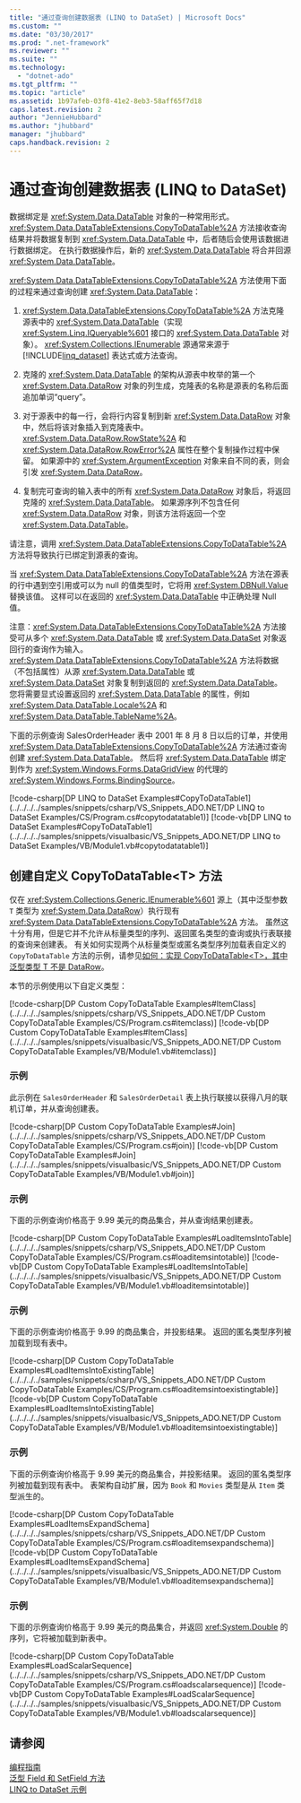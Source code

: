 ```yaml
---
title: "通过查询创建数据表 (LINQ to DataSet) | Microsoft Docs"
ms.custom: ""
ms.date: "03/30/2017"
ms.prod: ".net-framework"
ms.reviewer: ""
ms.suite: ""
ms.technology: 
  - "dotnet-ado"
ms.tgt_pltfrm: ""
ms.topic: "article"
ms.assetid: 1b97afeb-03f8-41e2-8eb3-58aff65f7d18
caps.latest.revision: 2
author: "JennieHubbard"
ms.author: "jhubbard"
manager: "jhubbard"
caps.handback.revision: 2
---
```

# 通过查询创建数据表 (LINQ to DataSet)
数据绑定是 <xref:System.Data.DataTable> 对象的一种常用形式。  <xref:System.Data.DataTableExtensions.CopyToDataTable%2A> 方法接收查询结果并将数据复制到 <xref:System.Data.DataTable> 中，后者随后会使用该数据进行数据绑定。  在执行数据操作后，新的 <xref:System.Data.DataTable> 将合并回源 <xref:System.Data.DataTable>。  
  
 <xref:System.Data.DataTableExtensions.CopyToDataTable%2A> 方法使用下面的过程来通过查询创建 <xref:System.Data.DataTable>：  
  
1.  <xref:System.Data.DataTableExtensions.CopyToDataTable%2A> 方法克隆源表中的 <xref:System.Data.DataTable>（实现 <xref:System.Linq.IQueryable%601> 接口的 <xref:System.Data.DataTable> 对象）。  <xref:System.Collections.IEnumerable> 源通常来源于 [!INCLUDE[linq_dataset](../../../../includes/linq-dataset-md.md)] 表达式或方法查询。  
  
2.  克隆的 <xref:System.Data.DataTable> 的架构从源表中枚举的第一个 <xref:System.Data.DataRow> 对象的列生成，克隆表的名称是源表的名称后面追加单词“query”。  
  
3.  对于源表中的每一行，会将行内容复制到新 <xref:System.Data.DataRow> 对象中，然后将该对象插入到克隆表中。  <xref:System.Data.DataRow.RowState%2A> 和 <xref:System.Data.DataRow.RowError%2A> 属性在整个复制操作过程中保留。  如果源中的 <xref:System.ArgumentException> 对象来自不同的表，则会引发 <xref:System.Data.DataRow>。  
  
4.  复制完可查询的输入表中的所有 <xref:System.Data.DataRow> 对象后，将返回克隆的 <xref:System.Data.DataTable>。  如果源序列不包含任何 <xref:System.Data.DataRow> 对象，则该方法将返回一个空 <xref:System.Data.DataTable>。  
  
 请注意，调用 <xref:System.Data.DataTableExtensions.CopyToDataTable%2A> 方法将导致执行已绑定到源表的查询。  
  
 当 <xref:System.Data.DataTableExtensions.CopyToDataTable%2A> 方法在源表的行中遇到空引用或可以为 null 的值类型时，它将用 <xref:System.DBNull.Value> 替换该值。  这样可以在返回的 <xref:System.Data.DataTable> 中正确处理 Null 值。  
  
 注意：<xref:System.Data.DataTableExtensions.CopyToDataTable%2A> 方法接受可从多个 <xref:System.Data.DataTable> 或 <xref:System.Data.DataSet> 对象返回行的查询作为输入。  <xref:System.Data.DataTableExtensions.CopyToDataTable%2A> 方法将数据（不包括属性）从源 <xref:System.Data.DataTable> 或 <xref:System.Data.DataSet> 对象复制到返回的 <xref:System.Data.DataTable>。  您将需要显式设置返回的 <xref:System.Data.DataTable> 的属性，例如 <xref:System.Data.DataTable.Locale%2A> 和 <xref:System.Data.DataTable.TableName%2A>。  
  
 下面的示例查询 SalesOrderHeader 表中 2001 年 8 月 8 日以后的订单，并使用 <xref:System.Data.DataTableExtensions.CopyToDataTable%2A> 方法通过查询创建 <xref:System.Data.DataTable>。  然后将 <xref:System.Data.DataTable> 绑定到作为 <xref:System.Windows.Forms.DataGridView> 的代理的 <xref:System.Windows.Forms.BindingSource>。  
  
 [!code-csharp[DP LINQ to DataSet Examples#CopyToDataTable1](../../../../samples/snippets/csharp/VS_Snippets_ADO.NET/DP LINQ to DataSet Examples/CS/Program.cs#copytodatatable1)]
 [!code-vb[DP LINQ to DataSet Examples#CopyToDataTable1](../../../../samples/snippets/visualbasic/VS_Snippets_ADO.NET/DP LINQ to DataSet Examples/VB/Module1.vb#copytodatatable1)]  
  
## 创建自定义 CopyToDataTable\<T\> 方法  
 仅在 <xref:System.Collections.Generic.IEnumerable%601> 源上（其中泛型参数 `T` 类型为 <xref:System.Data.DataRow>）执行现有 <xref:System.Data.DataTableExtensions.CopyToDataTable%2A> 方法。  虽然这十分有用，但是它并不允许从标量类型的序列、返回匿名类型的查询或执行表联接的查询来创建表。  有关如何实现两个从标量类型或匿名类型序列加载表自定义的 `CopyToDataTable` 方法的示例，请参见[如何：实现 CopyToDataTable\<T\>，其中泛型类型 T 不是 DataRow](../../../../docs/framework/data/adonet/implement-copytodatatable-where-type-not-a-datarow.md)。  
  
 本节的示例使用以下自定义类型：  
  
 [!code-csharp[DP Custom CopyToDataTable Examples#ItemClass](../../../../samples/snippets/csharp/VS_Snippets_ADO.NET/DP Custom CopyToDataTable Examples/CS/Program.cs#itemclass)]
 [!code-vb[DP Custom CopyToDataTable Examples#ItemClass](../../../../samples/snippets/visualbasic/VS_Snippets_ADO.NET/DP Custom CopyToDataTable Examples/VB/Module1.vb#itemclass)]  
  
### 示例  
 此示例在 `SalesOrderHeader` 和 `SalesOrderDetail` 表上执行联接以获得八月的联机订单，并从查询创建表。  
  
 [!code-csharp[DP Custom CopyToDataTable Examples#Join](../../../../samples/snippets/csharp/VS_Snippets_ADO.NET/DP Custom CopyToDataTable Examples/CS/Program.cs#join)]
 [!code-vb[DP Custom CopyToDataTable Examples#Join](../../../../samples/snippets/visualbasic/VS_Snippets_ADO.NET/DP Custom CopyToDataTable Examples/VB/Module1.vb#join)]  
  
### 示例  
 下面的示例查询价格高于 9.99 美元的商品集合，并从查询结果创建表。  
  
 [!code-csharp[DP Custom CopyToDataTable Examples#LoadItemsIntoTable](../../../../samples/snippets/csharp/VS_Snippets_ADO.NET/DP Custom CopyToDataTable Examples/CS/Program.cs#loaditemsintotable)]
 [!code-vb[DP Custom CopyToDataTable Examples#LoadItemsIntoTable](../../../../samples/snippets/visualbasic/VS_Snippets_ADO.NET/DP Custom CopyToDataTable Examples/VB/Module1.vb#loaditemsintotable)]  
  
### 示例  
 下面的示例查询价格高于 9.99 的商品集合，并投影结果。  返回的匿名类型序列被加载到现有表中。  
  
 [!code-csharp[DP Custom CopyToDataTable Examples#LoadItemsIntoExistingTable](../../../../samples/snippets/csharp/VS_Snippets_ADO.NET/DP Custom CopyToDataTable Examples/CS/Program.cs#loaditemsintoexistingtable)]
 [!code-vb[DP Custom CopyToDataTable Examples#LoadItemsIntoExistingTable](../../../../samples/snippets/visualbasic/VS_Snippets_ADO.NET/DP Custom CopyToDataTable Examples/VB/Module1.vb#loaditemsintoexistingtable)]  
  
### 示例  
 下面的示例查询价格高于 9.99 美元的商品集合，并投影结果。  返回的匿名类型序列被加载到现有表中。  表架构自动扩展，因为 `Book` 和 `Movies` 类型是从 `Item` 类型派生的。  
  
 [!code-csharp[DP Custom CopyToDataTable Examples#LoadItemsExpandSchema](../../../../samples/snippets/csharp/VS_Snippets_ADO.NET/DP Custom CopyToDataTable Examples/CS/Program.cs#loaditemsexpandschema)]
 [!code-vb[DP Custom CopyToDataTable Examples#LoadItemsExpandSchema](../../../../samples/snippets/visualbasic/VS_Snippets_ADO.NET/DP Custom CopyToDataTable Examples/VB/Module1.vb#loaditemsexpandschema)]  
  
### 示例  
 下面的示例查询价格高于 9.99 美元的商品集合，并返回 <xref:System.Double> 的序列，它将被加载到新表中。  
  
 [!code-csharp[DP Custom CopyToDataTable Examples#LoadScalarSequence](../../../../samples/snippets/csharp/VS_Snippets_ADO.NET/DP Custom CopyToDataTable Examples/CS/Program.cs#loadscalarsequence)]
 [!code-vb[DP Custom CopyToDataTable Examples#LoadScalarSequence](../../../../samples/snippets/visualbasic/VS_Snippets_ADO.NET/DP Custom CopyToDataTable Examples/VB/Module1.vb#loadscalarsequence)]  
  
## 请参阅  
 [编程指南](../../../../docs/framework/data/adonet/programming-guide-linq-to-dataset.md)   
 [泛型 Field 和 SetField 方法](../../../../docs/framework/data/adonet/generic-field-and-setfield-methods-linq-to-dataset.md)   
 [LINQ to DataSet 示例](../../../../docs/framework/data/adonet/linq-to-dataset-examples.md)